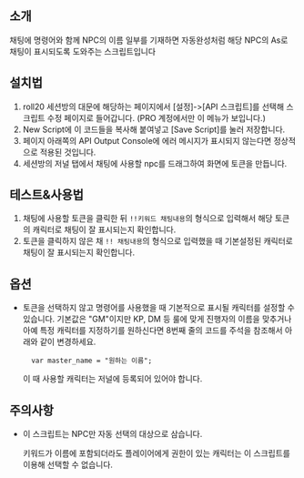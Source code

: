 ## 소개

채팅에 명령어와 함께 NPC의 이름 일부를 기재하면 자동완성처럼 해당 NPC의 As로 채팅이 표시되도록 도와주는 스크립트입니다


## 설치법
1. roll20 세션방의 대문에 해당하는 페이지에서 [설정]->[API 스크립트]를 선택해 스크립트 수정 페이지로 들어갑니다. (PRO 계정에서만 이 메뉴가 보입니다.)
2. New Script에 이 코드들을 복사해 붙여넣고 [Save Script]를 눌러 저장합니다.
3. 페이지 아래쪽의 API Output Console에 에러 메시지가 표시되지 않는다면 정상적으로 적용된 것입니다.
4. 세션방의 저널 탭에서 채팅에 사용할 npc를 드래그하여 화면에 토큰을 만듭니다.

## 테스트&사용법
1. 채팅에 사용할 토큰을 클릭한 뒤 `!!키워드 채팅내용`의 형식으로 입력해서 해당 토큰의 캐릭터로 채팅이 잘 표시되는지 확인합니다.
2. 토큰을 클릭하지 않은 채 `!! 채팅내용`의 형식으로 입력했을 때 기본설정된 캐릭터로 채팅이 잘 표시되는지 확인합니다.

## 옵션
- 토큰을 선택하지 않고 명령어를 사용했을 때 기본적으로 표시될 캐릭터를 설정할 수 있습니다.
  기본값은 "GM"이지만 KP, DM 등 룰에 맞게 진행자의 이름을 맞추거나 아예 특정 캐릭터를 지정하기를 원하신다면
  8번째 줄의 코드를 주석을 참조해서 아래와 같이 변경하세요.

        var master_name = "원하는 이름";
       
  이 때 사용할 캐릭터는 저널에 등록되어 있어야 합니다.

## 주의사항
- 이 스크립트는 NPC만 자동 선택의 대상으로 삼습니다.

  키워드가 이름에 포함되더라도 플레이어에게 권한이 있는 캐릭터는 이 스크립트를 이용해 선택할 수 없습니다.